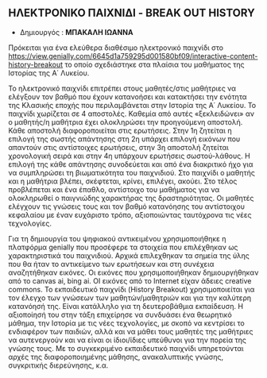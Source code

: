 ## ΗΛΕΚΤΡΟΝΙΚΟ ΠΑΙΧΝΙΔΙ - BREAK OUT HISTORY

* Δημιουργός : **ΜΠΑΚΑΛΗ ΙΩΑΝΝΑ**

Πρόκειται για ένα ελεύθερα διαθέσιμο ηλεκτρονικό παιχνίδι στο https://view.genially.com/6645d1a759295d001580bf09/interactive-content-history-breakout το οποίο σχεδιάστηκε στα πλαίσια του μαθήματος της Ιστορίας της Α΄ Λυκείου.

Το ηλεκτρονικό παιχνίδι επιτρέπει στους μαθητές/στις μαθήτριες να ελέγξουν τον βαθμό που έχουν κατανοήσει και κατακτήσει την ενότητα της Κλασικής εποχής που περιλαμβάνεται στην Ιστορία  της Α΄ Λυκείου. Το παιχνίδι χωρίζεται σε 4 αποστολές. Καθεμία από αυτές «ξεκλειδώνει» αν ο μαθητής/η μαθήτρια έχει ολοκληρώσει την προηγούμενη αποστολή. Κάθε αποστολή διαφοροποιείται στις ερωτήσεις. Στην 1η ζητείται η επιλογή της σωστής απάντησης στη 2η υπάρχει επιλογή εικόνων που απαντούν στις αντίστοιχες ερωτήσεις, στην 3η αποστολή ζητείται χρονολογική σειρά και στην 4η υπάρχουν ερωτήσεις σωστού-λάθους. Η επιλογή της κάθε απάντησης συνοδεύεται και από ένα διακριτικό ήχο για να συμπληρώσει τη βιωματικότητα του παιχνιδιού. Στο παιχνίδι ο μαθητής και η μαθήτρια βλέπει, σκέφτεται, κρίνει, επιλέγει, ακούει. Στο τέλος προβλέπεται και ένα έπαθλο, αντίστοιχο του μαθήματος για να ολοκληρωθεί ο παιγνιώδης χαρακτήρας της δραστηριότητας. Οι μαθητές ελέγχουν τις γνώσεις τους και τον βαθμό κατανόησης του αντίστοιχου κεφαλαίου με έναν ευχάριστο τρόπο, αξιοποιώντας ταυτόχρονα τις νέες τεχνολογίες. 

Για τη δημιουργία του ψηφιακού αντικειμένου χρησιμοποιήθηκε η πλατφόρμα genially που προσέφερε τα στοιχεία που επιλέχθηκαν ως χαρακτηριστικά του παιχνιδιού. Αρχικά επιλεχθηκαν τα σημεία της ύλης που θα ήταν το αντικείμενο των ερωτήσεων και στη συνέχεια αναζητήθηκαν εικόνες. Οι εικόνες που χρησιμοποιήθηκαν δημιουργήθηκαν από το canvas ai, bing ai. ΟΙ εικόνες από το Internet είχαν άδειες creative commons.
Το εκπαιδευτικό παιχνίδι (History Breakout) χρησιμοποιείται για τον έλεγχο των γνώσεων των μαθητών/μαθητριών και για την καλύτερη κατανόησή της. Είναι κατάλληλο για τη δευτεροβάθμια εκπαίδευση. Η αξιοποίησή του στην τάξη επιχείρησε να συνδυάσει ένα θεωρητικό μάθημα, την Ιστορία με τις νέες τεχνολογίες, με σκοπό να κεντρίσει το ενδιαφέρον των παιδιών, αλλά και να μάθει τους μαθητές της μαθήτριες να αυτενεργούν και να είναι οι ίδιοι/ίδιες υπεύθυνοι για την πορεία της γνώσης τους. Με το συγκεκριμένο εκπαιδευτικό παιχνίδι υπηρετούνται αρχές της διαφοροποιημένης μάθησης, ανακαλυπτικής γνώσης, συγκριτικής διερεύνησης, κ.α.



